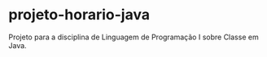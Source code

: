 # projeto-horario-java
Projeto para a disciplina de Linguagem de Programação I sobre Classe em Java.
